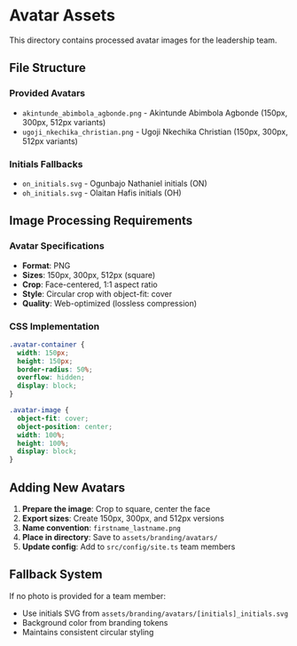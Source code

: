 # Avatar Assets

This directory contains processed avatar images for the leadership team.

## File Structure

### Provided Avatars
- `akintunde_abimbola_agbonde.png` - Akintunde Abimbola Agbonde (150px, 300px, 512px variants)
- `ugoji_nkechika_christian.png` - Ugoji Nkechika Christian (150px, 300px, 512px variants)

### Initials Fallbacks
- `on_initials.svg` - Ogunbajo Nathaniel initials (ON)
- `oh_initials.svg` - Olaitan Hafis initials (OH)

## Image Processing Requirements

### Avatar Specifications
- **Format**: PNG
- **Sizes**: 150px, 300px, 512px (square)
- **Crop**: Face-centered, 1:1 aspect ratio
- **Style**: Circular crop with object-fit: cover
- **Quality**: Web-optimized (lossless compression)

### CSS Implementation
```css
.avatar-container {
  width: 150px;
  height: 150px;
  border-radius: 50%;
  overflow: hidden;
  display: block;
}

.avatar-image {
  object-fit: cover;
  object-position: center;
  width: 100%;
  height: 100%;
  display: block;
}
```

## Adding New Avatars

1. **Prepare the image**: Crop to square, center the face
2. **Export sizes**: Create 150px, 300px, and 512px versions
3. **Name convention**: `firstname_lastname.png`
4. **Place in directory**: Save to `assets/branding/avatars/`
5. **Update config**: Add to `src/config/site.ts` team members

## Fallback System

If no photo is provided for a team member:
- Use initials SVG from `assets/branding/avatars/[initials]_initials.svg`
- Background color from branding tokens
- Maintains consistent circular styling
